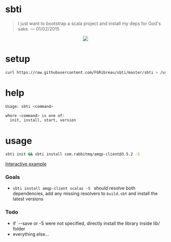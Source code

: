 # sbti


> I just want to bootstrap a scala project and install my deps for God's sake.
> — 01/02/2015


<p align="center"><a href="http://showterm.io/a84c337eaa9c560b730f2"><img src="https://cloud.githubusercontent.com/assets/138050/9618490/29613718-5107-11e5-94d1-c45a989ab05e.png"/></a></p>

# setup

```bash
curl https://raw.githubusercontent.com/FGRibreau/sbti/master/sbti > /usr/local/bin/sbti
```

# help

```bash
Usage: sbti <command>

where <command> is one of:
  init, install, start, version
```

# usage

```bash
sbti init && sbti install com.rabbitmq/amqp-client@3.5.2 -S
```

[Interactive example](http://showterm.io/a84c337eaa9c560b730f2)

### Goals

- `sbti install amqp-client scalaz -S ` should resolve both dependencies, add any missing resolvers to `build.sbt` and install the latest versions

### Todo

- if `--save or -S were not specified, directly install the library inside lib/ folder
- everything else...
